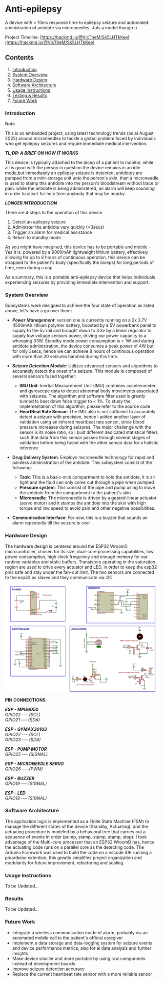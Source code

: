 # Anti-epilepsy
A device with &lt; 10ms response time to epilepsy seizure and automated aministration of antidote via microneedles. Juts a model though :)

Project Timeline: [https://hackmd.io/@VicTheM/Sk5LHTkKee](https://hackmd.io/@VicTheM/Sk5LHTkKee)


## Contents
1. [Introduction](#intoduction)
2. [System Overview](#system-overview)  
3. [Hardware Design](#hardware-design)  
4. [Software Architecture](#software-architecture)  
5. [Usage Instructions](#usage-instructions)  
6. [Testing & Results](#testing--results)  
7. [Future Work](#future-work)  


### Introduction

> [!NOTE]
> This is an embedded project, using latest technology trends (as at August 2025) around microneedles to tackle a global problem faced by individuals who get epilepsy seizures and require immediate medical intervention.


***TL;DR: A BRIEF ON HOW IT WORKS***

This device is typically attached to the bicep of a patient to monitor, while all is good with the person in question the device remains in an idle mode,but immediately an epilepsy seizure is detected, antidotes are pumped from a mini-storage unit unto the person's skin, then a microneedle is used to stamp this antidote into the person's bloodstream without trace or pain. while the antidote is being administered, an alarm will keep sounding in order to aleart for help form anybody that may be nearby.


***LONGER INTRODUCTION***

There are 4 steps to the operation of this device 
1. Detect an epilepsy seizure
2. Administer the antidote very quickly (<3secs)
3. Trigger an alarm for medical assistance
4. Return to standby mode


As you might have imagined, this device has to be portable and mobile - Yes it is. powered by a 9000mAh lightweight lithium battery, effectively allowing for up to 8 hours of continuous operation, this device can be strapped to the patient's body (specifically the biceps) for long periods of time, even during a nap.

As a summary, this is a portable anti-epilepsy device that helps individuals experiencing seizures by providing immediate intervention and support.


### System Overview

Subsystems were designed to achieve the four state of operation as listed above, let's have a go over them:

- ***Power Management***: version one is currently running on a 2x 3.7V 4500mAh lithium polymer battery, boosted by a 5V powerbank panel to supply to the 5v rail and brought down to 3.3v by a linear regulator to supply low voltage sensors power, driving our power capacity to a whooping 33W. Standby mode power consumption is < 1W and during antidote administration, the device consumes a peak power of 4W but for only 3secs, hence we can achieve 8 hours of continuous operation with more than 20 seizures handled during this time.
-  ***Seizure Detection Module***: Utilizes advanced sensors and algorithms to accurately detect the onset of a seizure. This module is composed of several sensors fused together:

    - **IMU Unit**: Inertial Measurement Unit (IMU) combines accelerometer and gyroscope data to detect abnormal body movements associated with seizures. The algorithm and software filter used is greatly tunned to beat down false trigger to < 1%. To study the implementation of this algorithm, please refer to the source code
    - **HeartBeat Rate Sensor**: The IMU also is not sufficient to accurately detect a seizure with precision, hence I added another layer of validation using an infrared heartbeat rate sensor, since blood pressure increases during seizures. The major challenge with the sensor is its noise ratio, so I built different dedicated statistical filters such that data from this sensor passes through several stages of validation before being fused with the other sensor data for a holistic inference
- **Drug Delivery System**: Employs microneedle technology for rapid and painless administration of the antidote. This subsystem consist of the following:

    - **Tank**: This is a basic-mini compartment to hold the antidote, it is air tight and the fluid can only come out through a pipe when pumped
    - **Pressure system**: This consist of the pipe and pump using to move the antidote from the compartment to the patient's skin
    - **Microneedle**: The microneedle is driven by a geared-linear actuator (servo motor) and it stamps the antidote into the skin with high torque and low speed to avoid pain and other negative possibilities.
- **Communication Interface**: For now, this is a buzzer that sounds an alarm repeatedly till the seizure is over


### Hardware Design
The hardware design is centered around the ESP32 WroomD microcontroller, chosen for its size, dual-core processing capabilities, low power consumption, high clock frequency and enough memory for our runtime variables and static buffers. Transistors operating in the saturation region are used to drive every actuator and LED, in order to keep the esp32 pins safe and stay under the fan-out limit. The two sensors are connected to the esp32 as slaves and they communicate via I2C

![Schematics Diagram](./hardware/images/ANTI-EPILEPSY.SVG)

**PIN CONNECTIONS**<br>

***ESP - MPU6050***<br>
_GPIO22 --- (SCL)_<br>
_GPIO21 --- (SDA)_<br>

***ESP - GYMAX30103***<br>
_GPIO22 --- (SCL)_<br>
_GPIO23 --- (SDA)_<br>

***ESP - PUMP MOTOR***<br>
_GPIO25 --- (SIGNAL)_<br>

***ESP - MICRONEEDLE SERVO***<br>
_GPIO26 --- (PWM)_<br>

***ESP - BUZZER***<br>
_GPIO19 --- (SIGNAL)_<br>

***ESP - LED***<br>
_GPIO18 --- (SIGNAL)_<br>

### Software Architecture
The application logic is implemented as a Finite State Machine (FSM) to manage the different states of the device (Standby, Actuating). and the actuating procedure is modeled by a behavioral tree that carries out a sequence of events in order (pump, stamp, stamp, stamp, stop). I took advantage of the Multi-core processor that an ESP32 WroomD has, hence the actuating code runs on a parallel core as the detecting code. The Arduino Framwork was used to build the code on a vscode IDE running a pioarduino extention, this greatly simplifies project organization and modularity for future improvement, refactoring and scaling.


### Usage Instructions
To be Updated...


### Results
To be Updated...


### Future Work
- Integrate a wireless communication mode of alarm, probably via an automated mobile call to the patient's official caregiver
- Implement a data storage and data-logging system for seizure events and device performance metrics, also for ai data analysis and further insights
- Make device smaller and more portable by using raw components instead of development boards
- Improve seizure detection accuracy
- Replace the current heartbeat rate sensor with a more reliable sensor